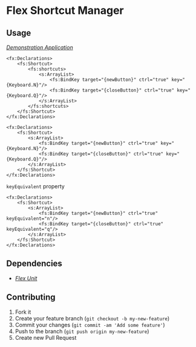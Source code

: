 # Flex Shortcut Manager



## Usage

[*Demonstration Application*](https://github.com/hbakhtiyor/flexShortcut/tree/master/example/FlexShortcutDemo)

```mxml
<fx:Declarations>
	<fs:Shortcut>
		<fs:shortcuts>
			<s:ArrayList>		
				<fs:BindKey target="{newButton}" ctrl="true" key="{Keyboard.N}"/>
				<fs:BindKey target="{closeButton}" ctrl="true" key="{Keyboard.Q}"/>
			</s:ArrayList>
		</fs:shortcuts>	
	</fs:Shortcut>
</fx:Declarations>
```

```mxml
<fx:Declarations>
	<fs:Shortcut>
		<s:ArrayList>		
			<fs:BindKey target="{newButton}" ctrl="true" key="{Keyboard.N}"/>
			<fs:BindKey target="{closeButton}" ctrl="true" key="{Keyboard.Q}"/>
		</s:ArrayList>
	</fs:Shortcut>
</fx:Declarations>
```

`keyEquivalent` property

```mxml
<fx:Declarations>
	<fs:Shortcut>
		<s:ArrayList>		
			<fs:BindKey target="{newButton}" ctrl="true" keyEquivalent="n"/>
			<fs:BindKey target="{closeButton}" ctrl="true" keyEquivalent="q"/>
		</s:ArrayList>
	</fs:Shortcut>
</fx:Declarations>
```

## Dependencies

* [*Flex Unit*](https://github.com/flexunit/flexunit)

## Contributing

1. Fork it
2. Create your feature branch (`git checkout -b my-new-feature`)
3. Commit your changes (`git commit -am 'Add some feature'`)
4. Push to the branch (`git push origin my-new-feature`)
5. Create new Pull Request